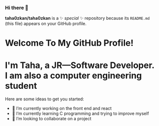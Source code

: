 ### Hi there 👋


**taha0zkan/taha0zkan** is a ✨ _special_ ✨ repository because its `README.md` (this file) appears on your GitHub profile.

<h1>Welcome To My GitHub Profile!</h1>

<h1>I'm Taha, a JR—Software Developer. I am also a computer engineering student</h1>

Here are some ideas to get you started:

- 🔭 I’m currently working on the front end and react
- 🌱 I’m currently learning C programming and trying to improve myself
- 👯 I’m looking to collaborate on a project


